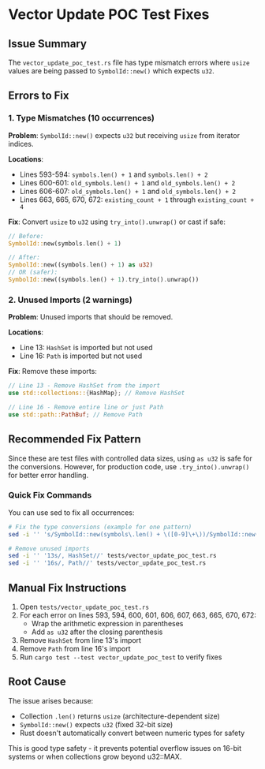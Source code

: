 # Vector Update POC Test Fixes

## Issue Summary

The `vector_update_poc_test.rs` file has type mismatch errors where `usize` values are being passed to `SymbolId::new()` which expects `u32`.

## Errors to Fix

### 1. Type Mismatches (10 occurrences)

**Problem**: `SymbolId::new()` expects `u32` but receiving `usize` from iterator indices.

**Locations**:
- Lines 593-594: `symbols.len() + 1` and `symbols.len() + 2`
- Lines 600-601: `old_symbols.len() + 1` and `old_symbols.len() + 2`
- Lines 606-607: `old_symbols.len() + 1` and `old_symbols.len() + 2`
- Lines 663, 665, 670, 672: `existing_count + 1` through `existing_count + 4`

**Fix**: Convert `usize` to `u32` using `try_into().unwrap()` or cast if safe:

```rust
// Before:
SymbolId::new(symbols.len() + 1)

// After:
SymbolId::new((symbols.len() + 1) as u32)
// OR (safer):
SymbolId::new((symbols.len() + 1).try_into().unwrap())
```

### 2. Unused Imports (2 warnings)

**Problem**: Unused imports that should be removed.

**Locations**:
- Line 13: `HashSet` is imported but not used
- Line 16: `Path` is imported but not used

**Fix**: Remove these imports:

```rust
// Line 13 - Remove HashSet from the import
use std::collections::{HashMap}; // Remove HashSet

// Line 16 - Remove entire line or just Path
use std::path::PathBuf; // Remove Path
```

## Recommended Fix Pattern

Since these are test files with controlled data sizes, using `as u32` is safe for the conversions. However, for production code, use `.try_into().unwrap()` for better error handling.

### Quick Fix Commands

You can use sed to fix all occurrences:

```bash
# Fix the type conversions (example for one pattern)
sed -i '' 's/SymbolId::new(symbols\.len() + \([0-9]\+\))/SymbolId::new((symbols.len() + \1) as u32)/g' tests/vector_update_poc_test.rs

# Remove unused imports
sed -i '' '13s/, HashSet//' tests/vector_update_poc_test.rs
sed -i '' '16s/, Path//' tests/vector_update_poc_test.rs
```

## Manual Fix Instructions

1. Open `tests/vector_update_poc_test.rs`
2. For each error on lines 593, 594, 600, 601, 606, 607, 663, 665, 670, 672:
   - Wrap the arithmetic expression in parentheses
   - Add `as u32` after the closing parenthesis
3. Remove `HashSet` from line 13's import
4. Remove `Path` from line 16's import
5. Run `cargo test --test vector_update_poc_test` to verify fixes

## Root Cause

The issue arises because:
- Collection `.len()` returns `usize` (architecture-dependent size)
- `SymbolId::new()` expects `u32` (fixed 32-bit size)
- Rust doesn't automatically convert between numeric types for safety

This is good type safety - it prevents potential overflow issues on 16-bit systems or when collections grow beyond u32::MAX.